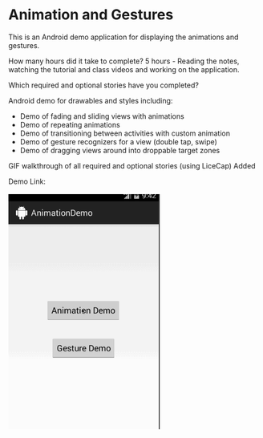 
<h1>Animation and Gestures</h1>

<p>
This is an Android demo application for displaying the animations and gestures.
</p>

<p>
How many hours did it take to complete?
5 hours - Reading the notes, watching the tutorial and class videos and working on the application.
</p>

<p>
Which required and optional stories have you completed?

Android demo for drawables and styles including:

- Demo of fading and sliding views with animations
- Demo of repeating animations
- Demo of transitioning between activities with custom animation
- Demo of gesture recognizers for a view (double tap, swipe)
- Demo of dragging views around into droppable target zones

</p>

</p>
GIF walkthrough of all required and optional stories (using LiceCap)
Added
</p>

<p>
Demo Link: <a href="https://github.com/bhusarisuccess/Animations_and_Gestures/blob/master/Demo/animationweek7.gif"> <br> <br>
<img border="0" src="https://github.com/bhusarisuccess/Animations_and_Gestures/blob/master/Demo/animationweek7.gif" width="60%" height="60%"> <br>
</a>
</p>
